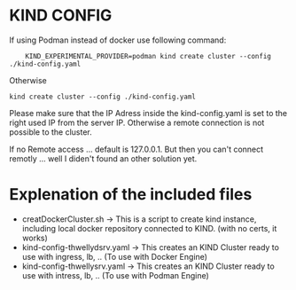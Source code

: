 # KIND CONFIG

If using Podman instead of docker use following command:

        KIND_EXPERIMENTAL_PROVIDER=podman kind create cluster --config ./kind-config.yaml

Otherwise

 	kind create cluster --config ./kind-config.yaml

Please make sure that the IP Adress inside the kind-config.yaml is set to the right used IP from the server IP. Otherwise a remote connection is not possible to the cluster.

If no Remote access ... default is 127.0.0.1. But then you can't connect remotly ... well I diden't found an other solution yet.

# Explenation of the included files

  * creatDockerCluster.sh		-> This is a script to create kind instance, including local docker repository connected to KIND. (with no certs, it works)
  * kind-config-thwellydsrv.yaml	-> This creates an KIND Cluster ready to use with ingress, lb, .. (To use with Docker Engine)
  * kind-config-thwellysrv.yaml		-> This creates an KIND Cluster ready to use with intress, lb, .. (To use with Podman Engine)

